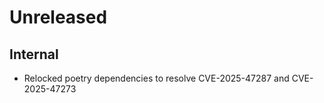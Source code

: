 # Unreleased

## Internal
* Relocked poetry dependencies to resolve CVE-2025-47287 and CVE-2025-47273